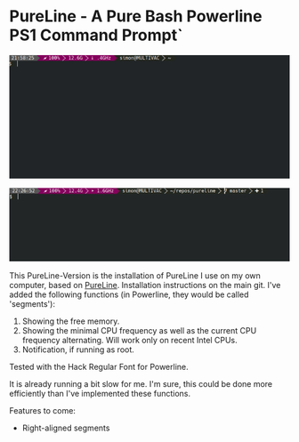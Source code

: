 PureLine - A Pure Bash Powerline PS1 Command Prompt`
===================================================

![](assets/one-1548105437242.gif)



![ ](assets/two-1548106228461.gif)



This PureLine-Version is the installation of PureLine I use on my own computer, based on [PureLine](https://github.com/chris-marsh/pureline). Installation instructions on the main git. I've added the following functions (in Powerline, they would be called 'segments'):

1. Showing the free memory.
2. Showing the minimal CPU frequency as well as the current CPU frequency alternating. Will work only on recent Intel CPUs.
3. Notification, if running as root.

Tested with the Hack Regular Font for Powerline.



It is already running a bit slow for me. I'm sure, this could be done more efficiently than I've implemented these functions.



Features to come: 

- Right-aligned segments
